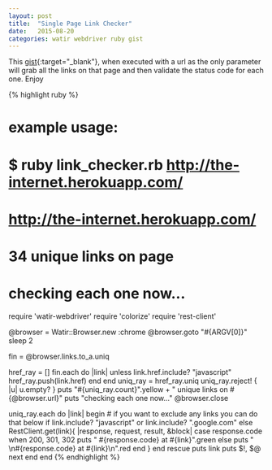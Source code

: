 ```yaml
---
layout: post
title:  "Single Page Link Checker"
date:   2015-08-20
categories: watir webdriver ruby gist
---
```

This [gist](https://gist.github.com/carldmitch/f6884f474c9af75e8b6a){:target="\_blank"},
when executed with a url as the only parameter will grab all the links on that page and then validate the status code for each one. Enjoy

{% highlight ruby %}
# example usage:
# $ ruby link_checker.rb http://the-internet.herokuapp.com/
# http://the-internet.herokuapp.com/
# 34 unique links on page
# checking each one now...

require 'watir-webdriver'
require 'colorize'
require 'rest-client'

@browser = Watir::Browser.new :chrome
@browser.goto "#{ARGV[0]}"
sleep 2

fin = @browser.links.to_a.uniq

href_ray = []
fin.each do |link|
  unless link.href.include? "javascript"
    href_ray.push(link.href)
  end
end
uniq_ray = href_ray.uniq
uniq_ray.reject! { |u| u.empty? }
puts "#{uniq_ray.count}".yellow + " unique links on #{@browser.url}"
puts "checking each one now..."
@browser.close

uniq_ray.each do |link|
  begin
    # if you want to exclude any links you can do that below
    if link.include? "javascript" or 
       link.include? ".google.com"
    else
      RestClient.get(link){ |response, request, result, &block|
        case response.code
        when 200, 301, 302
          puts " #{response.code} at #{link}".green
        else
          puts " \n#{response.code} at #{link}\n".red
        end
        }
    end
  rescue
    puts link
    puts $!, $@
    next
  end
end
{% endhighlight %}

